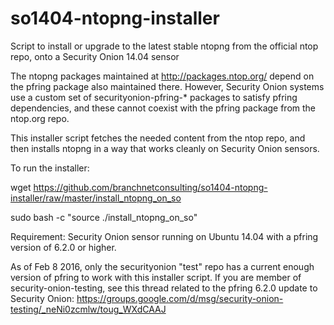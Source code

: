 # so1404-ntopng-installer
Script to install or upgrade to the latest stable ntopng from the official ntop repo, onto a Security Onion 14.04 sensor

The ntopng packages maintained at http://packages.ntop.org/ depend on the pfring package also maintained there.  However, Security Onion systems use a custom set of securityonion-pfring-* packages to satisfy pfring dependencies, and these cannot coexist with the pfring package from the ntop.org repo.  

This installer script fetches the needed content from the ntop repo, and then installs ntopng in a way that works cleanly on Security Onion sensors.

To run the installer:

  wget https://github.com/branchnetconsulting/so1404-ntopng-installer/raw/master/install_ntopng_on_so
  
  sudo bash -c "source ./install_ntopng_on_so"

Requirement: Security Onion sensor running on Ubuntu 14.04 with a pfring version of 6.2.0 or higher.

As of Feb 8 2016, only the securityonion "test" repo has a current enough version of pfring to work with this installer script.
If you are member of security-onion-testing, see this thread related to the pfring 6.2.0 update to Security Onion:
https://groups.google.com/d/msg/security-onion-testing/_neNi0zcmlw/toug_WXdCAAJ
